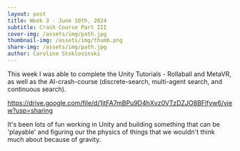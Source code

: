 ```yaml
---
layout: post
title: Week 3 - June 10th, 2024
subtitle: Crash Course Part III
cover-img: /assets/img/path.jpg
thumbnail-img: /assets/img/thumb.png
share-img: /assets/img/path.jpg
author: Caroline Stoklosinski
---
```


This week I was able to complete the Unity Tutorials - Rollaball and MetaVR, as well as the AI-crash-course (discrete-search, multi-agent search, and continuous search). 

https://drive.google.com/file/d/1jtFA7mBPu9D4hXvz0VTzDZJO8BFlfyw6/view?usp=sharing

It's been lots of fun working in Unity and building something that can be 'playable' and figuring our the physics of things that we wouldn't think much about because of gravity. 

